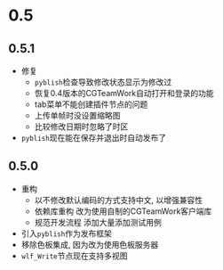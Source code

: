 # 0.5

## 0.5.1

* 修复
  * `pyblish`检查导致修改状态显示为修改过
  * 恢复0.4版本的CGTeamWork自动打开和登录的功能
  * tab菜单不能创建插件节点的问题
  * 上传单帧时没设置缩略图
  * 比较修改日期时忽略了时区
* `pyblish`现在能在保存并退出时自动发布了

## 0.5.0

* 重构
  * 以不修改默认编码的方式支持中文, 以增强兼容性
  * 依赖库重构 改为使用自制的CGTeamWork客户端库
  * 规范开发流程 添加大量添加测试用例
* 引入`pyblish`作为发布框架
* 移除色板集成, 因为改为使用色板服务器
* `wlf_Write`节点现在支持多视图
